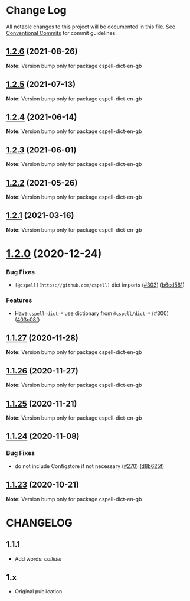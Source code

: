 # Change Log

All notable changes to this project will be documented in this file.
See [Conventional Commits](https://conventionalcommits.org) for commit guidelines.

## [1.2.6](https://github.com/streetsidesoftware/cspell-dicts/compare/cspell-dict-en-gb@1.2.5...cspell-dict-en-gb@1.2.6) (2021-08-26)

**Note:** Version bump only for package cspell-dict-en-gb





## [1.2.5](https://github.com/streetsidesoftware/cspell-dicts/compare/cspell-dict-en-gb@1.2.4...cspell-dict-en-gb@1.2.5) (2021-07-13)

**Note:** Version bump only for package cspell-dict-en-gb





## [1.2.4](https://github.com/streetsidesoftware/cspell-dicts/compare/cspell-dict-en-gb@1.2.3...cspell-dict-en-gb@1.2.4) (2021-06-14)

**Note:** Version bump only for package cspell-dict-en-gb





## [1.2.3](https://github.com/streetsidesoftware/cspell-dicts/compare/cspell-dict-en-gb@1.2.2...cspell-dict-en-gb@1.2.3) (2021-06-01)

**Note:** Version bump only for package cspell-dict-en-gb





## [1.2.2](https://github.com/streetsidesoftware/cspell-dicts/compare/cspell-dict-en-gb@1.2.1...cspell-dict-en-gb@1.2.2) (2021-05-26)

**Note:** Version bump only for package cspell-dict-en-gb





## [1.2.1](https://github.com/streetsidesoftware/cspell-dicts/compare/cspell-dict-en-gb@1.2.0...cspell-dict-en-gb@1.2.1) (2021-03-16)

**Note:** Version bump only for package cspell-dict-en-gb





# [1.2.0](https://github.com/streetsidesoftware/cspell-dicts/compare/cspell-dict-en-gb@1.1.27...cspell-dict-en-gb@1.2.0) (2020-12-24)


### Bug Fixes

* `[@cspell](https://github.com/cspell)` dict imports ([#303](https://github.com/streetsidesoftware/cspell-dicts/issues/303)) ([b6cd581](https://github.com/streetsidesoftware/cspell-dicts/commit/b6cd58114caa8752fba69522e6b740a4be74dd6e))


### Features

* Have `cspell-dict-*` use dictionary from `@cspell/dict-*` ([#300](https://github.com/streetsidesoftware/cspell-dicts/issues/300)) ([403c08f](https://github.com/streetsidesoftware/cspell-dicts/commit/403c08fbd1d11a083f586e591b87ef9a47f71944))





## [1.1.27](https://github.com/streetsidesoftware/cspell-dicts/compare/cspell-dict-en-gb@1.1.26...cspell-dict-en-gb@1.1.27) (2020-11-28)

**Note:** Version bump only for package cspell-dict-en-gb





## [1.1.26](https://github.com/streetsidesoftware/cspell-dicts/compare/cspell-dict-en-gb@1.1.25...cspell-dict-en-gb@1.1.26) (2020-11-27)

**Note:** Version bump only for package cspell-dict-en-gb





## [1.1.25](https://github.com/streetsidesoftware/cspell-dicts/compare/cspell-dict-en-gb@1.1.24...cspell-dict-en-gb@1.1.25) (2020-11-21)

**Note:** Version bump only for package cspell-dict-en-gb

## [1.1.24](https://github.com/streetsidesoftware/cspell-dicts/compare/cspell-dict-en-gb@1.1.23...cspell-dict-en-gb@1.1.24) (2020-11-08)

### Bug Fixes

- do not include Configstore if not necessary ([#270](https://github.com/streetsidesoftware/cspell-dicts/issues/270)) ([d8b625f](https://github.com/streetsidesoftware/cspell-dicts/commit/d8b625f2f42d5cc6c4a9390216ac1e5037886e44))

## [1.1.23](https://github.com/streetsidesoftware/cspell-dicts/compare/cspell-dict-en-gb@1.1.22...cspell-dict-en-gb@1.1.23) (2020-10-21)

**Note:** Version bump only for package cspell-dict-en-gb

# CHANGELOG

## 1.1.1

- Add words: _collider_

## 1.x

- Original publication
